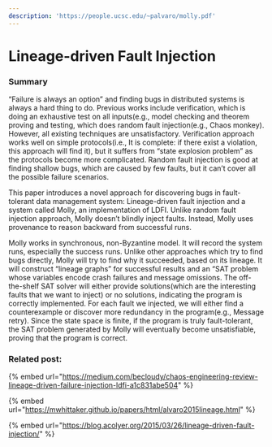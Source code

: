 ```yaml
---
description: 'https://people.ucsc.edu/~palvaro/molly.pdf'
---
```


# Lineage-driven Fault Injection

### Summary

“Failure is always an option” and finding bugs in distributed systems is always a hard thing to do. Previous works include verification, which is doing an exhaustive test on all inputs\(e.g., model checking and theorem proving and testing, which does random fault injection\(e.g., Chaos monkey\). However, all existing techniques are unsatisfactory. Verification approach works well on simple protocols\(i.e., It is complete: if there exist a violation, this approach will find it\), but it suffers from “state explosion problem” as the protocols become more complicated. Random fault injection is good at finding shallow bugs, which are caused by few faults, but it can’t cover all the possible failure scenarios.

This paper introduces a novel approach for discovering bugs in fault-tolerant data management system: Lineage-driven fault injection and a system called Molly, an implementation of LDFI. Unlike random fault injection approach, Molly doesn’t blindly inject faults. Instead, Molly uses provenance to reason backward from successful runs.

Molly works in synchronous, non-Byzantine model. It will record the system runs, especially the success runs. Unlike other approaches which try to find bugs directly, Molly will try to find why it succeeded, based on its lineage. It will construct “lineage graphs” for successful results and an “SAT problem whose variables encode crash failures and message omissions. The off-the-shelf SAT solver will either provide solutions\(which are the interesting faults that we want to inject\) or no solutions, indicating the program is correctly implemented. For each fault we injected, we will either find a counterexample or discover more redundancy in the program\(e.g., Message retry\). Since the state space is finite, if the program is truly fault-tolerant, the SAT problem generated by Molly will eventually become unsatisfiable, proving that the program is correct.

### Related post:

{% embed url="https://medium.com/becloudy/chaos-engineering-review-lineage-driven-failure-injection-ldfi-a1c831abe504" %}

{% embed url="https://mwhittaker.github.io/papers/html/alvaro2015lineage.html" %}

{% embed url="https://blog.acolyer.org/2015/03/26/lineage-driven-fault-injection/" %}



